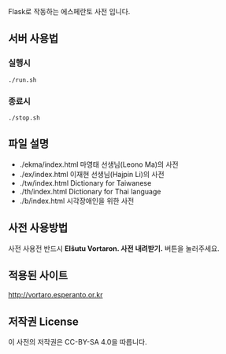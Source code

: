 Flask로 작동하는 에스페란토 사전 입니다.

## 서버 사용법
### 실행시
```
./run.sh
```

### 종료시
```
./stop.sh
```

## 파일 설명
* ./ekma/index.html 마영태 선생님(Leono Ma)의 사전
* ./ex/index.html 이재현 선생님(Hajpin Li)의 사전
* ./tw/index.html Dictionary for Taiwanese
* ./th/index.html Dictionary for Thai language
* ./b/index.html 시각장애인을 위한 사전

## 사전 사용방법
사전 사용전 반드시 **Elŝutu Vortaron. 사전 내려받기.** 버튼을 눌러주세요.

## 적용된 사이트
http://vortaro.esperanto.or.kr

## 저작권 License
이 사전의 저작권은 CC-BY-SA 4.0을 따릅니다.
